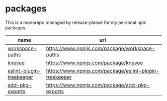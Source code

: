 # packages

This is a monorepo managed by release-please for my personal npm packages.

| name | url |
| --- | --- |
| [workspace-paths](./workspaces/workspace-paths/README.md) | https://www.npmjs.com/package/workspace-paths |
| [knevee](./workspaces/knevee/README.md) | https://www.npmjs.com/package/knevee |
| [eslint-plugin-treekeeper](./workspaces/eslint-plugin-treekeeper/README.md) | https://www.npmjs.com/package/eslint-plugin-treekeeper |
| [add-pkg-exports](./workspaces/add-pkg-exports/README.md) | https://www.npmjs.com/package/add-pkg-exports |
